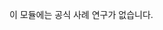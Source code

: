 ﻿---
casestudy:
    title: '공식 사례 연구 없음'
    module: '모듈 5: 데이터 통합 솔루션 디자인'
---
이 모듈에는 공식 사례 연구가 없습니다. 
